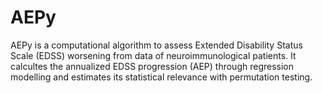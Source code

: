 # AEPy
AEPy is a computational algorithm to assess Extended Disability Status Scale (EDSS) worsening from data of neuroimmunological patients. It calcultes the annualized EDSS progression (AEP) through regression modelling and estimates its statistical relevance with permutation testing.
